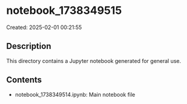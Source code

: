 # notebook_1738349515

Created: 2025-02-01 00:21:55

## Description
This directory contains a Jupyter notebook generated for general use.

## Contents
- notebook_1738349514.ipynb: Main notebook file

